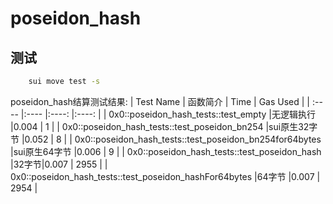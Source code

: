 # poseidon_hash

## 测试
```bash
    sui move test -s
```
poseidon_hash结算测试结果:
|    Test Name      | 函数简介  | Time   | Gas Used |
| :----            |:----     |:----:   |:----: |
| 0x0::poseidon_hash_tests::test_empty                       |无逻辑执行     |0.004  |  1    |
| 0x0::poseidon_hash_tests::test_poseidon_bn254              |sui原生32字节     |0.052   |  8    |
| 0x0::poseidon_hash_tests::test_poseidon_bn254for64bytes    |sui原生64字节     |0.006     |  9    |
| 0x0::poseidon_hash_tests::test_poseidon_hash               |32字节|0.007   |  2955    |
| 0x0::poseidon_hash_tests::test_poseidon_hashFor64bytes     |64字节     |0.007   |  2954    |
